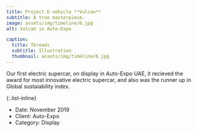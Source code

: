 ```yaml
---
title: Project E-vehicle **Vulcan**
subtitle: A true masterpiece.
image: assets/img/timeline/6.jpg
alt: Vulcan in Auto-Expo

caption:
  title: Threads
  subtitle: Illustration
  thumbnail: assets/img/timeline/6.jpg
---
```

Our first electric supercar, on display in Auto-Expo UAE, it recieved the award for most innovative electric supercar, and also was the runner up in Global sustaiability index.

{:.list-inline}
- Date: November 2019
- Client: Auto-Expo
- Category: Display

